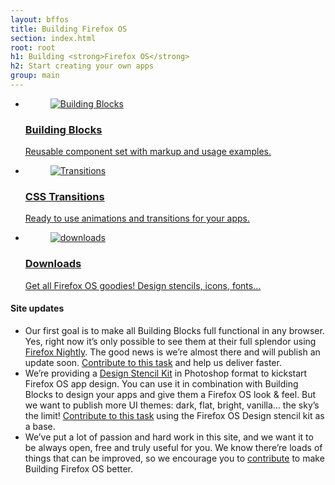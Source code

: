 ```yaml
---
layout: bffos
title: Building Firefox OS
section: index.html
root: root
h1: Building <strong>Firefox OS</strong>
h2: Start creating your own apps
group: main
---
```


<ul>
  <li id="building-blocks">
    <a class="cell" href="building-blocks">
      <figure>
        <img src="images/building_blocks.png" alt="Building Blocks" />
      </figure>
      <h3>Building Blocks</h3>
      <p>Reusable component set with markup and usage examples.</p>
    </a>
  </li>
  <li id="transitions">
    <a class="cell" href="transitions" >
      <figure>
        <img src="images/transitions.png" alt="Transitions" />
      </figure>
      <h3>CSS Transitions</h3>
      <p>Ready to use animations and transitions for your apps.</p>
    </a>
  </li>
  <li id="downloads">
    <a class="cell" href="downloads">
      <figure>
        <img src="images/downloads.png" alt="downloads" />
      </figure>
      <h3>Downloads</h3>
      <p>Get all Firefox OS goodies! Design stencils, icons, fonts...</p>
    </a>
  </li>
</ul>

#### Site updates

* Our first goal is to make all Building Blocks full functional in any browser. Yes, right now it’s only possible to see them at their full splendor using [Firefox Nightly](http://nightly.mozilla.org/). The good news is we’re almost there and will publish an update soon. [Contribute to this task](https://github.com/buildingfirefoxos/Building-Blocks) and help us deliver faster.
* We’re providing a [Design Stencil Kit](https://mozilla.box.com/s/5ucf52a98q1rd20eu5lm) in Photoshop format to kickstart Firefox OS app design. You can use it in combination with Building Blocks to design your apps and give them a Firefox OS look & feel. But we want to publish more UI themes: dark, flat, bright, vanilla... the sky’s the limit! [Contribute to this task](https://github.com/buildingfirefoxos/UI-Components) using the Firefox OS Design stencil kit as a base.
* We’ve put a lot of passion and hard work in this site, and we want it to be always open, free and truly useful for you. We know there’re loads of things that can be improved, so we encourage you to [contribute](https://github.com/buildingfirefoxos/site) to make Building Firefox OS better.
